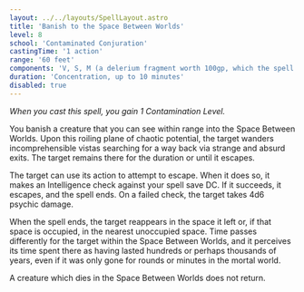 ```yaml
---
layout: ../../layouts/SpellLayout.astro
title: 'Banish to the Space Between Worlds'
level: 8
school: 'Contaminated Conjuration'
castingTime: '1 action'
range: '60 feet'
components: 'V, S, M (a delerium fragment worth 100gp, which the spell consumes)'
duration: 'Concentration, up to 10 minutes'
disabled: true
---
```


*When you cast this spell, you gain 1 Contamination Level.*

You banish a creature that you can see within range into the Space Between Worlds. Upon this roiling plane of chaotic potential, the target wanders incomprehensible vistas searching for a way back via strange and absurd exits. The target remains there for the duration or until it escapes.

The target can use its action to attempt to escape. When it does so, it makes an Intelligence check against your spell save DC. If it succeeds, it escapes, and the spell ends. On a failed check, the target takes 4d6 psychic damage.

When the spell ends, the target reappears in the space it left or, if that space is occupied, in the nearest unoccupied space. Time passes differently for the target within the Space Between Worlds, and it perceives its time spent there as having lasted hundreds or perhaps thousands of years, even if it was only gone for rounds or minutes in the mortal world.

A creature which dies in the Space Between Worlds does not return.